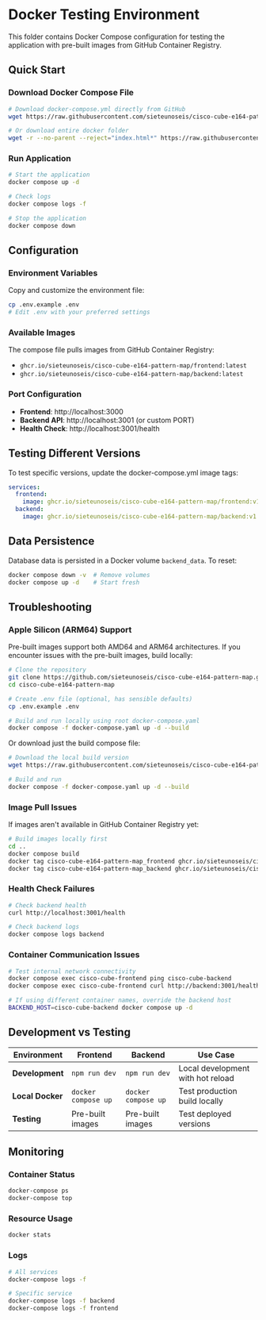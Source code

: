 # Docker Testing Environment

This folder contains Docker Compose configuration for testing the application with pre-built images from GitHub Container Registry.

## Quick Start

### Download Docker Compose File
```bash
# Download docker-compose.yml directly from GitHub
wget https://raw.githubusercontent.com/sieteunoseis/cisco-cube-e164-pattern-map/master/docker/docker-compose.yml

# Or download entire docker folder
wget -r --no-parent --reject="index.html*" https://raw.githubusercontent.com/sieteunoseis/cisco-cube-e164-pattern-map/master/docker/
```

### Run Application
```bash
# Start the application
docker compose up -d

# Check logs
docker compose logs -f

# Stop the application
docker compose down
```

## Configuration

### Environment Variables
Copy and customize the environment file:
```bash
cp .env.example .env
# Edit .env with your preferred settings
```

### Available Images
The compose file pulls images from GitHub Container Registry:
- `ghcr.io/sieteunoseis/cisco-cube-e164-pattern-map/frontend:latest`
- `ghcr.io/sieteunoseis/cisco-cube-e164-pattern-map/backend:latest`

### Port Configuration
- **Frontend**: http://localhost:3000
- **Backend API**: http://localhost:3001 (or custom PORT)
- **Health Check**: http://localhost:3001/health

## Testing Different Versions

To test specific versions, update the docker-compose.yml image tags:

```yaml
services:
  frontend:
    image: ghcr.io/sieteunoseis/cisco-cube-e164-pattern-map/frontend:v1.1.0
  backend:
    image: ghcr.io/sieteunoseis/cisco-cube-e164-pattern-map/backend:v1.1.0
```

## Data Persistence

Database data is persisted in a Docker volume `backend_data`. To reset:

```bash
docker compose down -v  # Remove volumes
docker compose up -d    # Start fresh
```

## Troubleshooting

### Apple Silicon (ARM64) Support
Pre-built images support both AMD64 and ARM64 architectures. If you encounter issues with the pre-built images, build locally:

```bash
# Clone the repository
git clone https://github.com/sieteunoseis/cisco-cube-e164-pattern-map.git
cd cisco-cube-e164-pattern-map

# Create .env file (optional, has sensible defaults)
cp .env.example .env

# Build and run locally using root docker-compose.yaml
docker compose -f docker-compose.yaml up -d --build
```

Or download just the build compose file:
```bash
# Download the local build version
wget https://raw.githubusercontent.com/sieteunoseis/cisco-cube-e164-pattern-map/master/docker-compose.yaml

# Build and run
docker compose -f docker-compose.yaml up -d --build
```

### Image Pull Issues
If images aren't available in GitHub Container Registry yet:
```bash
# Build images locally first
cd ..
docker compose build
docker tag cisco-cube-e164-pattern-map_frontend ghcr.io/sieteunoseis/cisco-cube-e164-pattern-map/frontend:latest
docker tag cisco-cube-e164-pattern-map_backend ghcr.io/sieteunoseis/cisco-cube-e164-pattern-map/backend:latest
```

### Health Check Failures
```bash
# Check backend health
curl http://localhost:3001/health

# Check backend logs
docker compose logs backend
```

### Container Communication Issues
```bash
# Test internal network connectivity
docker compose exec cisco-cube-frontend ping cisco-cube-backend
docker compose exec cisco-cube-frontend curl http://backend:3001/health

# If using different container names, override the backend host
BACKEND_HOST=cisco-cube-backend docker compose up -d
```

## Development vs Testing

| Environment | Frontend | Backend | Use Case |
|-------------|----------|---------|-----------|
| **Development** | `npm run dev` | `npm run dev` | Local development with hot reload |
| **Local Docker** | `docker compose up` | `docker compose up` | Test production build locally |
| **Testing** | Pre-built images | Pre-built images | Test deployed versions |

## Monitoring

### Container Status
```bash
docker-compose ps
docker-compose top
```

### Resource Usage
```bash
docker stats
```

### Logs
```bash
# All services
docker-compose logs -f

# Specific service
docker-compose logs -f backend
docker-compose logs -f frontend
```
